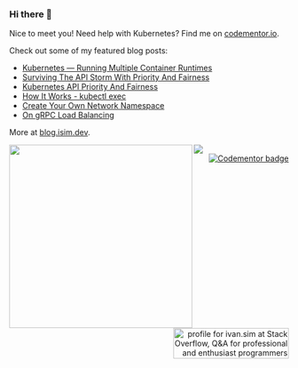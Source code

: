 ### Hi there 👋

Nice to meet you! Need help with Kubernetes? Find me on [codementor.io](https://www.codementor.io/@ihcsim).

Check out some of my featured blog posts:

* [Kubernetes — Running Multiple Container Runtimes](https://ihcsim.medium.com/kubernetes-running-multiple-container-runtimes-65220b4f9ef4)
* [Surviving The API Storm With Priority And Fairness](https://www.openshift.com/blog/surviving-the-api-storm-with-api-priority-fairness)
* [Kubernetes API Priority And Fairness](https://itnext.io/kubernetes-api-priority-and-fairness-b1ef2b8a26a2?sk=8caee3ff05dc17de1abe2dad0bb66ac3)
* [How It Works - kubectl exec](https://itnext.io/how-it-works-kubectl-exec-e31325daa910?sk=e5261140e813905ff72ec2d7fd12ddf3)
* [Create Your Own Network Namespace](https://itnext.io/create-your-own-network-namespace-90aaebc745d?sk=96542e5aca4696282c43bb70175f0801)
* [On gRPC Load Balancing](https://itnext.io/on-grpc-load-balancing-683257c5b7b3)

More at [blog.isim.dev](https://blog.isim.dev).

<div>
  <img align="left" width="330px" src="https://github-readme-stats.vercel.app/api/top-langs/?username=ihcsim" />
  <img src="https://github-readme-stats.vercel.app/api?username=ihcsim&show_icons=true" />  
  <div align="right">
    <div><a href="https://www.codementor.io/@ihcsim?refer=badge"><img src="https://www.codementor.io/m-badges/ihcsim/im-a-cm-b.svg" alt="Codementor badge"></a></div>
    <div><a href="https://stackoverflow.com/users/1144203/ivan-sim"><img src="https://stackoverflow.com/users/flair/1144203.png?theme=dark" width="208" height="55" alt="profile for ivan.sim at Stack Overflow, Q&amp;A for professional and enthusiast programmers" title="profile for ivan.sim at Stack Overflow, Q&amp;A for professional and enthusiast programmers"></a></div>
  </div>
</div>
